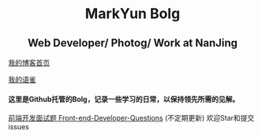 
<h1 align=center>MarkYun Bolg</h1>

<h2 align=center>Web Developer/ Photog/ Work at NanJing</h2>

[我的博客首页](http://markyun.github.io/ "我的博客")

[我的语雀](https://www.yuque.com/yyyy "我的语雀")


#### 这里是Github托管的Bolg，记录一些学习的日常，以保持领先所需的见解。
[前端开发面试题 Front-end-Developer-Questions](https://github.com/markyun/My-blog/blob/master/Front-end-Developer-Questions "最新前端开发面试题")  (不定期更新) 欢迎Star和提交issues
